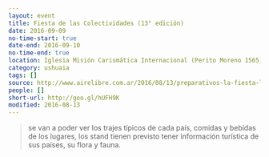 ```yaml
---
layout: event 
title: Fiesta de las Colectividades (13° edición)
date: 2016-09-09
no-time-start: true
date-end: 2016-09-10
no-time-end: true
location: Iglesia Misión Carismática Internacional (Perito Moreno 1565)
category: ushuaia
tags: []
source: http://www.airelibre.com.ar/2016/08/13/preparativos-la-fiesta-las-colectividades/
people: []
short-url: http://goo.gl/hUFH9K
modified: 2016-08-13
---
```



> se van a poder ver los trajes típicos de cada país, comidas y bebidas de los lugares, los stand tienen previsto tener información turística de sus países, su flora y fauna.